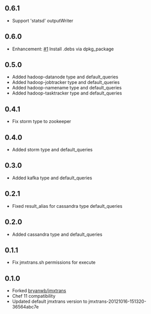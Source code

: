 ## 0.6.1

* Support 'statsd' outputWriter

## 0.6.0

* Enhancement: [#1][] Install .debs via dpkg_package

## 0.5.0

* Added hadoop-datanode type and default_queries
* Added hadoop-jobtracker type and default_queries
* Added hadoop-namename type and default_queries
* Added hadoop-tasktracker type and default_queries

## 0.4.1

* Fix storm type to zookeeper

## 0.4.0

* Added storm type and default_queries

## 0.3.0

* Added kafka type and default_queries

## 0.2.1

* Fixed result_alias for cassandra type default_queries

## 0.2.0

* Added cassandra type and default_queries

## 0.1.1

* Fix jmxtrans.sh permissions for execute

## 0.1.0

* Forked [bryanwb/jmxtrans](https://github.com/bryanwb/jmxtrans)
* Chef 11 compatibility
* Updated default jmxtrans version to jmxtrans-20121016-151320-36564abc7e

[#1]: https://github.com/bflad/chef-jmxtrans/issues/1
